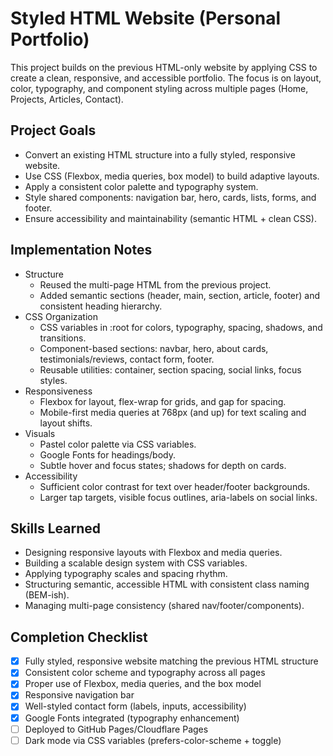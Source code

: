 # Styled HTML Website (Personal Portfolio)

This project builds on the previous HTML-only website by applying CSS to create a clean, responsive, and accessible portfolio. The focus is on layout, color, typography, and component styling across multiple pages (Home, Projects, Articles, Contact).

## Project Goals
- Convert an existing HTML structure into a fully styled, responsive website.
- Use CSS (Flexbox, media queries, box model) to build adaptive layouts.
- Apply a consistent color palette and typography system.
- Style shared components: navigation bar, hero, cards, lists, forms, and footer.
- Ensure accessibility and maintainability (semantic HTML + clean CSS).

## Implementation Notes
- Structure
  - Reused the multi-page HTML from the previous project.
  - Added semantic sections (header, main, section, article, footer) and consistent heading hierarchy.
- CSS Organization
  - CSS variables in :root for colors, typography, spacing, shadows, and transitions.
  - Component-based sections: navbar, hero, about cards, testimonials/reviews, contact form, footer.
  - Reusable utilities: container, section spacing, social links, focus styles.
- Responsiveness
  - Flexbox for layout, flex-wrap for grids, and gap for spacing.
  - Mobile-first media queries at 768px (and up) for text scaling and layout shifts.
- Visuals
  - Pastel color palette via CSS variables.
  - Google Fonts for headings/body.
  - Subtle hover and focus states; shadows for depth on cards.
- Accessibility
  - Sufficient color contrast for text over header/footer backgrounds.
  - Larger tap targets, visible focus outlines, aria-labels on social links.

## Skills Learned
- Designing responsive layouts with Flexbox and media queries.
- Building a scalable design system with CSS variables.
- Applying typography scales and spacing rhythm.
- Structuring semantic, accessible HTML with consistent class naming (BEM-ish).
- Managing multi-page consistency (shared nav/footer/components).

## Completion Checklist
- [x] Fully styled, responsive website matching the previous HTML structure
- [x] Consistent color scheme and typography across all pages
- [x] Proper use of Flexbox, media queries, and the box model
- [x] Responsive navigation bar
- [x] Well-styled contact form (labels, inputs, accessibility)
- [x] Google Fonts integrated (typography enhancement)
- [ ] Deployed to GitHub Pages/Cloudflare Pages
- [ ] Dark mode via CSS variables (prefers-color-scheme + toggle)